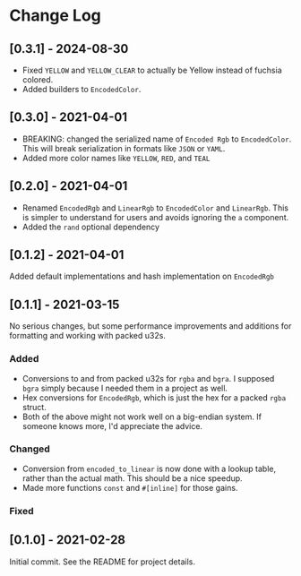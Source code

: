 # Change Log

## [0.3.1] - 2024-08-30

- Fixed `YELLOW` and `YELLOW_CLEAR` to actually be Yellow instead of fuchsia colored.
- Added builders to `EncodedColor`.

## [0.3.0] - 2021-04-01

- BREAKING: changed the serialized name of `Encoded Rgb` to `EncodedColor`. This will break serialization in formats like `JSON` or `YAML`.
- Added more color names like `YELLOW`, `RED`, and `TEAL`

## [0.2.0] - 2021-04-01

- Renamed `EncodedRgb` and `LinearRgb` to `EncodedColor` and `LinearRgb`. This is simpler to understand for users and avoids ignoring the `a` component.
- Added the `rand` optional dependency

## [0.1.2] - 2021-04-01

Added default implementations and hash implementation on `EncodedRgb`

## [0.1.1] - 2021-03-15

No serious changes, but some performance improvements and additions for formatting
and working with packed u32s.

### Added

- Conversions to and from packed u32s for `rgba` and `bgra`. I supposed `bgra` simply
  because I needed them in a project as well.
- Hex conversions for `EncodedRgb`, which is just the hex for a packed `rgba` struct.
- Both of the above might not work well on a big-endian system. If someone knows more,
  I'd appreciate the advice.

### Changed

- Conversion from `encoded_to_linear` is now done with a lookup table, rather than the actual
  math. This should be a nice speedup.
- Made more functions `const` and `#[inline]` for those gains.

### Fixed

## [0.1.0] - 2021-02-28

Initial commit. See the README for project details.
